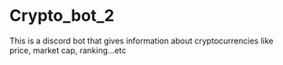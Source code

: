 # Crypto_bot_2
This is a discord bot that gives information about cryptocurrencies like price, market cap, ranking...etc
